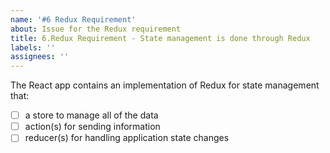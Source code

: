 ```yaml
---
name: '#6 Redux Requirement'
about: Issue for the Redux requirement
title: 6.Redux Requirement - State management is done through Redux
labels: ''
assignees: ''
---
```


The React app contains an implementation of Redux for state management that:

- [ ] a store to manage all of the data
- [ ] action(s) for sending information
- [ ] reducer(s) for handling application state changes
